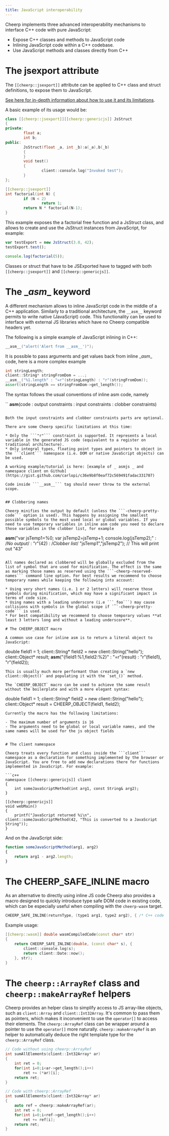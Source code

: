 ```yaml
---
title: JavaScript interoperability
---
```


Cheerp implements three advanced interoperability mechanisms to interface C++ code with pure JavaScript:

* Expose C++ classes and methods to JavaScript code
* Inlining JavaScript code within a C++ codebase.
* Use JavaScript methods and classes directly from C++

# The jsexport attribute

The ```[[cheerp::jsexport]]``` attribute can be applied to C++ class and struct definitions, to expose them to JavaScript.

[See here for in-depth information about how to use it and its limitations](JSExport-attribute).

A basic example of its usage would be:

```c++
class [[cheerp::jsexport]][[cheerp::genericjs]] JsStruct
{
private:
        float a;
        int b;
public:
        JsStruct(float _a, int _b):a(_a),b(_b)
        {
        }
        void test()
        {
                client::console.log("Invoked test");
        }
};

[[cheerp::jsexport]]
int factorial(int N) {
        if (N < 2)
                return 1;
        return N * factorial(N-1);
}
```

This example exposes the a factorial free function and a JsStruct class, and allows to create and use the JsStruct instances from JavaScript, for example:

```js
var testExport = new JsStruct(3.0, 42);
testExport.test();

console.log(factorial(5));
```

Classes or struct that have to be JSExported have to tagged with both ```[[cheerp::jsexport]]``` and ```[[cheerp::genericjs]]```.

# The \__asm__ keyword

A different mechanism allows to inline JavaScript code in the middle of a C++ application. Similarly to a traditional architecture, the ```__asm__``` keyword permits to write native (JavaScript) code. This functionality can be used to interface with external JS libraries which have no Cheerp compatible headers yet.

The following is a simple example of JavaScript inlining in C++:
```c++
__asm__("alert('Alert from __asm__')");
```

It is possible to pass arguments and get values back from inline \__asm__ code, here is a more complex example

```c++
int stringLength;
client::String* stringFromDom = ...;
__asm__("%1.length" : "=r"(stringLength) : "r"(stringFromDom));
assert(stringLength == stringFromDom->get_length());
```

The syntax follows the usual conventions of inline asm code, namely

``
__asm__(code : output constraints : input constraints : clobber constraints)
```

Both the input constraints and clobber constraints parts are optional.

There are some Cheerp specific limitations at this time:

* Only the ```"r"``` constraint is supported. It represents a local variable in the generated JS code (equivalent to a register on traditional architecture).
* Only integral types, floating point types and pointers to object in the ```client``` namespace (i.e. DOM or native JavaScript objects) can be used.

A working example/tutorial is here: [example of _ asmjs _ and namespace client on Github](https://gist.github.com/carlopi/c36e9b8f0eaf72c569491fadac331707)

Code inside ```__asm__``` tag should never throw to the external scope.


## Clobbering names

Cheerp minifies the output by default (unless the ```-cheerp-pretty-code``` option is used). This happens by assigning the smallest possible symbols to the most used local or global variables. If you need to use temporary variables in inline asm code you need to declare those variables in the clobber list, for example

```
__asm__("var jsTemp1=%0; var jsTemp2=jsTemp+1; console.log(jsTemp2);" : /*No output*/ : "r"(42) : /*Clobber list*/ "jsTemp1","jsTemp2"); // This will print out "43"
```

All names declared as clobbered will be globally excluded from the list of symbol that are used for minification. The effect is the same as marking those names as reserved using the ```-cheerp-reserved-names``` command line option. For best results we recommend to choose temporary names while keeping the following into account:

* Using very short names (i.e. 1 or 2 letters) will reserve those symbols during minification, which may have a significant impact in terms of code size.
* Using names with a leading underscore (i.e ```_foo```) may cause collisions with symbols in the global scope if ```-cheerp-pretty-code``` is used.
* For best compatibility we recommend to choose temporary values **at least 3 letters long and without a leading underscore**.

# The CHEERP_OBJECT macro

A common use case for inline asm is to return a literal object to JavaScript:
```
double field1 = 1;
client::String* field2 = new client::String("hello");
client::Object* result;
__asm__("{field1:%1,field2:%2}" : "=r"(result) : "r"(field1), "r"(field2));
```
This is usually much more performant than creating a `new client::Object()` and populating it with the `set_()` method.

The `CHEERP_OBJECT` macro can be used to achieve the same result without the boilerplate and with a more elegant syntax:
```
double field1 = 1;
client::String* field2 = new client::String("hello");
client::Object* result = CHEERP_OBJECT(field1, field2);
```
Currently the macro has the following limitations:

- The maximum number of arguments is 16
- The arguments need to be global or local variable names, and the same names will be used for the js object fields 


# The client namespace

Cheerp treats every function and class inside the ```client``` namespace as a declaration for something implemented by the browser or JavaScript. You are free to add new declarations there for functions implemented in JavaScript. For example:

```c++
namespace [[cheerp::genericjs]] client
{
	int someJavaScriptMethod(int arg1, const String& arg2);
}

[[cheerp::genericjs]]
void webMain()
{
	printf("JavaScript returned %i\n", client::someJavaScriptMethod(42, "This is converted to a JavaScript String"));
}
```

And on the JavaScript side:

```js
function someJavaScriptMethod(arg1, arg2)
{
	return arg1 - arg2.length;
}
```

# The CHEERP_SAFE_INLINE macro

As an alternative to directly using inline JS code Cheerp also provides a macro designed to quickly introduce type safe DOM code in existing code, which can be especially useful when compiling with the `cheerp-wasm` target.

```c++
CHEERP_SAFE_INLINE(returnType, (type1 arg1, type2 arg2), { /* C++ code that access the DOM */ }, param1, param2);
```

Example usage:
```c++
[[cheerp::wasm]] double wasmCompiledCode(const char* str)
{
    return CHEERP_SAFE_INLINE(double, (const char* s), {
        client::console.log(s);
        return client::Date::now();
    }, str);
}
```

# The ```cheerp::ArrayRef``` class and ```cheerp::makeArrayRef``` helpers

Cheerp provides an helper class to simplify access to JS array-like objects, such as ```client::Array``` and ```client::Int32Array```. It's common to pass them as pointers, which makes it inconvenient to use the ```operator[]``` to access their elements. The ```cheerp::ArrayRef``` class can be wrapper around a pointer to use the ```operator[]``` more naturally. ```cheerp::makeArrayRef``` is an helper to automatically deduce the right template type for the ```cheerp::ArrayRef``` class.

```c++
// Code without using cheerp::ArrayRef
int sumAllElements(client::Int32Array* ar)
{
    int ret = 0;
    for(int i=0;i<ar->get_length();i++)
        ret += (*ar)[i];
    return ret;
}

// Code with cheerp::ArrayRef
int sumAllElements(client::Int32Array* ar)
{
    auto ref = cheerp::makeArrayRef(ar);
    int ret = 0;
    for(int i=0;i<ref->get_length();i++)
        ret += ref[i];
    return ret;
}
```
